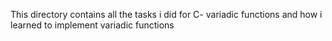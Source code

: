 This directory contains all the tasks i did for C- variadic functions and how i learned to implement variadic functions

